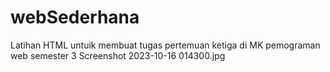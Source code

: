 # webSederhana
Latihan HTML untuik membuat tugas pertemuan ketiga di MK pemograman web semester 3
Screenshot 2023-10-16 014300.jpg